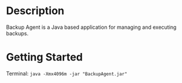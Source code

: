 # Description

Backup Agent is a Java based application for managing and executing backups.

# Getting Started

Terminal: `java -Xmx4096m -jar "BackupAgent.jar"`
